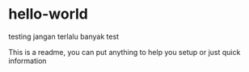 # hello-world
testing
jangan terlalu banyak test

This is a readme, you can put anything to help you setup or just quick information
